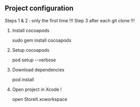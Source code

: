 ## Project configuration ##

Steps 1 & 2 : only the first time
!!! Step 3 after each git clone !!!

1. Install cocoapods 

	sudo gem install cocoapods

2. Setup cocoapods

	pod setup --verbose

3. Download dependencies

	pod install

3. Open project in Xcode !

	open StoreIt.xcworkspace